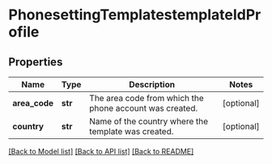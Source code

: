 # PhonesettingTemplatestemplateIdProfile

## Properties
Name | Type | Description | Notes
------------ | ------------- | ------------- | -------------
**area_code** | **str** | The area code from which the phone account was created. | [optional] 
**country** | **str** | Name of the country where the template was created. | [optional] 

[[Back to Model list]](../README.md#documentation-for-models) [[Back to API list]](../README.md#documentation-for-api-endpoints) [[Back to README]](../README.md)


